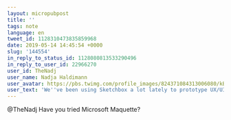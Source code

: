 ```yaml
---
layout: micropubpost
title: ''
tags: note
language: en
tweet_id: 1128310473835859968
date: 2019-05-14 14:45:54 +0000
slug: '144554'
in_reply_to_status_id: 1128080813533290496
in_reply_to_user_id: 22966270
user_id: TheNadj
user_name: Nadja Haldimann
user_avatar: https://pbs.twimg.com/profile_images/824371084313006080/kBpUF-vs.jpg
user_text: 'We''ve been using Sketchbox a lot lately to prototype UX/UI in VR and then share it with our engineers. Here is a post I came across of someone using Sketchbox, Google Blocks, Figma and Sketchfab to prototype a game.<a href="https://t.co/OnBD3L9a1l" rel="nofollow noopener" dir="ltr" data-expanded-url="https://uxdesign.cc/rapid-vr-prototyping-without-coding-in-2019-94d9ca2b544a" class="twitter-timeline-link u-hidden" target="_blank" title="https://uxdesign.cc/rapid-vr-prototyping-without-coding-in-2019-94d9ca2b544a"><span class="tco-ellipsis"></span><span class="invisible">https://</span><span class="js-display-url">uxdesign.cc/rapid-vr-proto</span><span class="invisible">typing-without-coding-in-2019-94d9ca2b544a</span><span class="tco-ellipsis"><span class="invisible"> </span>…</span></a>'
---
```

@TheNadj Have you tried Microsoft Maquette?

